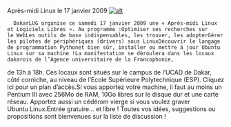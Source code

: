 
 Après-midi Linux le 17 janvier 2009
[![alt](https://raw.github.com/Dakarlug/site-datas/master/datas/apremlinux.png "")](https://raw.github.com/Dakarlug/site-datas/master/datas/apremlinux.pdf)
    
      DakarLUG organise ce samedi 17 janvier 2009 une « Après-midi Linux et Logiciels Libres ». Au programme :Optimiser ses recherches sur le WebLes outils de base indispensables, les trouver, les adopterGérer les pilotes de périphériques (drivers) sous LinuxDécouvrir le langage de programmation Pythonet bien sûr, installer ou mettre à jour Ubuntu Linux sur sa machine !La manifestation se déroulera dans les locaux dakarois de l’Agence universitaire de la Francophonie,
de 13h à 18h. Ces locaux sont situés sur le campus de l’UCAD de Dakar,
côté corniche, au niveau de l’Ecole Supérieure Polytechnique (ESP). Cliquez ici pour un plan d’accès.Si vous apportez votre machine, il faut au moins un Pentium III avec
256Mo de RAM, 10Go libres sur le disque dur et une carte réseau.
Apportez aussi un cédérom vierge si vous voulez graver Ubuntu Linux.Entrée gratuire… et libre ! Toutes vos idées, suggestions ou propositions sont bienvenues sur la liste de discussion !
    
    
    



    



    



    



    



    



 
    
     